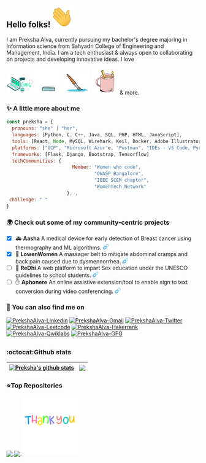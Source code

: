 ## Hello folks!<img src="https://raw.githubusercontent.com/prekshapalva/prekshapalva/master/wave.gif" width=60>
I am Preksha Alva, currently pursuing my bachelor's degree majoring in Information science from Sahyadri College of Engineering and Management, India. I am a tech enthusiast & always open to collaborating on projects and developing innovative ideas. I love


<img src="https://raw.githubusercontent.com/prekshapalva/prekshapalva/master/code.gif" width="70px"> <img src="https://raw.githubusercontent.com/prekshapalva/prekshapalva/master/reading2.gif" width="70px"> <img src="https://raw.githubusercontent.com/prekshapalva/prekshapalva/master/todraw.gif" width="70px"> <img src="https://raw.githubusercontent.com/prekshapalva/prekshapalva/master/coffee.gif" width="70px"> & more.

### :sparkles: A little more about me
```javascript
const preksha = {
  pronouns: "she" | "her",
  languages: [Python, C, C++, Java, SQL, PHP, HTML, JavaScript],
  tools: [React, Node, MySQL, Wirehark, Keil, Docker, Adobe Illustrator, Adobe XD, Figma and Canva ],
  platforms: ["GCP", "Microsoft Azur"e, "Postman", "IDEs - VS Code, Pycharm, Android Studio and Colab"],
  frameworks: [Flask, Django, Bootstrap, Tensorflow]
  techCommunities: {
                        Member: "Women who code",
                                "OWASP Bangalore",
                                "IEEE SCEM chapter",
                                "WomenTech Network"
                      }, ,
 challenge: " "
}

```
### :earth_africa: Check out some of my community-centric projects  
- [x] :ambulance: **Aasha** A medical device for early detection of Breast cancer using thermography and ML algorithms. <a href="https://sites.google.com/view/detection-of-breast-cancer/home?authuser=0"><img src="https://raw.githubusercontent.com/prekshapalva/prekshapalva/master/link.png" alt="Aasha" width="15px"></a>
- [x] :woman: **LowenWomen** A massager belt to mitigate abdominal cramps and back pain caused due to dysmennorrhea. <a href="https://sites.google.com/view/detection-of-breast-cancer/home?authuser=0"><img src="https://raw.githubusercontent.com/prekshapalva/prekshapalva/master/link.png" alt="LowenWomen" width="15px"></a>
- [ ] :restroom: **ReDhi** A web platform to impart Sex education under the UNESCO guidelines to school students. <a href="https://sites.google.com/view/detection-of-breast-cancer/home?authuser=0"><img src="https://raw.githubusercontent.com/prekshapalva/prekshapalva/master/link.png" alt="ReDhi" width="15px"></a>
- [ ] :hand: **Aphonere** An online assistive extension/tool to enable sign to text conversion during video conferencing. <a href="https://sites.google.com/view/detection-of-breast-cancer/home?authuser=0"><img src="https://raw.githubusercontent.com/prekshapalva/prekshapalva/master/link.png" alt="Aphonere" width="15px"></a>

### 👀 You can also find me on 
<a href="https://www.linkedin.com/in/preksha-p-alva" target="blank"><img src="https://img.shields.io/badge/LinkedIn-0077B5?style=for-the-badge&logo=linkedin&logoColor=white" alt="PrekshaAlva-Linkedin" /></a> 
<a href="mailto:alvapreksha19@gmail.com" target="blank"><img src="https://img.shields.io/badge/Gmail-c14438?style=for-the-badge&logo=gmail&logoColor=white" alt="PrekshaAlva-Gmail" /></a>
<a href="https://twitter.com/PrekshaAlva" target="blank"><img src="https://img.shields.io/badge/Twitter-1DA1F2?style=for-the-badge&logo=twitter&logoColor=white" alt="PrekshaAlva-Twitter" /></a>
<a href="https://leetcode.com/.../" target="blank"><img src="https://img.shields.io/badge/-LeetCode-FFA116?style=for-the-badge&logo=LeetCode&logoColor=black" alt="PrekshaAlva-Leetcode" /></a>
<a href="https://hackerrank.com/.../" target="blank"><img src="https://img.shields.io/badge/-Hakerrank-green?style=for-the-badge&logo=Hackerrank&logoColor=black" alt="PrekshaAlva-Hakerrank" /></a>
<a href="https://www.cloudskillsboost.google/public_profiles/137d0387-aac2-4ce2-ba86-7f9a318f632e" target="blank"><img src="https://img.shields.io/badge/Qwiklabs-orange?style=for-the-badge&logo=Qwiklabs" alt="PrekshaAlva-Qwiklabs" /></a>
<a href="https://auth.geeksforgeeks.org/user/.../" target="blank"><img src="https://img.shields.io/badge/GeeksforGeeks-brightgreen?style=for-the-badge&logo=GeeksforGeeks" alt="PrekshaAlva-GFG" /></a>

##
### :octocat:Github stats 
| <a href="https://github.com/prekshapalva/github-readme-stats"><img align="center" src="https://github-readme-stats.vercel.app/api?username=prekshapalva&show_icons=true&include_all_commits=true&theme=buefy&hide_border=true" alt="Preksha's github stats" /></a> | <a href="https://github.com/prekshapalva/github-readme-stats"><img align="center" src="https://github-readme-stats.vercel.app/api/top-langs/?username=prekshapalva&layout=compact&theme=buefy&hide_border=true" /></a> |
| ------------- | ------------- |

### :star:Top Repositories
<a href="https://github.com/prekshapalva/...">
  <img align="center" src="..." />
</a>
<a href="https://github.com/prekshapalva/ ,...">
  
  <img align="center" src="..." />
</a>

<img src="https://raw.githubusercontent.com/prekshapalva/prekshapalva/master/thankyou.gif" width="150px">
